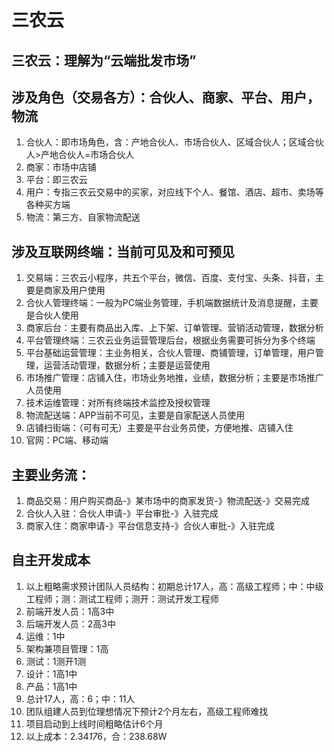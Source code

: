 # 三农云

## 三农云：理解为“云端批发市场”
## 涉及角色（交易各方）：合伙人、商家、平台、用户，物流
1. 合伙人：即市场角色，含：产地合伙人、市场合伙人、区域合伙人；区域合伙人>产地合伙人=市场合伙人
2. 商家：市场中店铺
3. 平台：即三农云
4. 用户：专指三农云交易中的买家，对应线下个人、餐馆、酒店、超市、卖场等各种买方端
5. 物流：第三方、自家物流配送
## 涉及互联网终端：当前可见及和可预见
1. 交易端：三农云小程序，共五个平台，微信、百度、支付宝、头条、抖音，主要是商家及用户使用
2. 合伙人管理终端：一般为PC端业务管理，手机端数据统计及消息提醒，主要是合伙人使用
3. 商家后台：主要有商品出入库、上下架、订单管理、营销活动管理，数据分析
4. 平台管理终端：三农云业务运营管理后台，根据业务需要可拆分为多个终端
  1. 平台基础运营管理：主业务相关，合伙人管理、商铺管理，订单管理，用户管理，运营活动管理，数据分析；主要是运营使用
  2. 市场推广管理：店铺入住，市场业务地推，业绩，数据分析；主要是市场推广人员使用
  3. 技术运维管理：对所有终端技术监控及授权管理
5. 物流配送端：APP当前不可见，主要是自家配送人员使用
6. 店铺扫街端：（可有可无）主要是平台业务员使，方便地推、店铺入住
7. 官网：PC端、移动端
## 主要业务流：
1. 商品交易：用户购买商品-》某市场中的商家发货-》物流配送-》交易完成
2. 合伙人入驻：合伙人申请-》平台审批-》入驻完成
3. 商家入住：商家申请-》平台信息支持-》合伙人审批-》入驻完成
## 自主开发成本
1. 以上粗略需求预计团队人员结构：初期总计17人，高：高级工程师；中：中级工程师；测：测试工程师；测开：测试开发工程师
  1. 前端开发人员：1高3中
  2. 后端开发人员：2高3中
  3. 运维：1中
  4. 架构兼项目管理：1高
  5. 测试：1测开1测
  6. 设计：1高1中
  7. 产品：1高1中
  8. 总计17人，高：6；中：11人
  9. 团队组建人员到位理想情况下预计2个月左右，高级工程师难找
  10. 项目启动到上线时间粗略估计6个月
  11. 以上成本：2.34*17*6，合：238.68W
